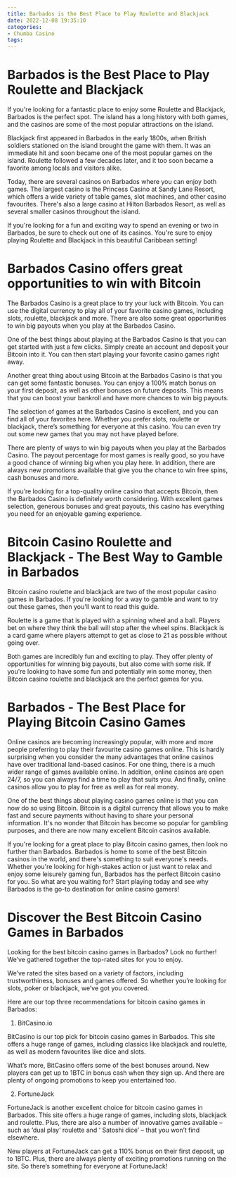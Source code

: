 ```yaml
---
title: Barbados is the Best Place to Play Roulette and Blackjack
date: 2022-12-08 19:35:10
categories:
- Chumba Casino
tags:
---
```



#  Barbados is the Best Place to Play Roulette and Blackjack

If you're looking for a fantastic place to enjoy some Roulette and Blackjack, Barbados is the perfect spot. The island has a long history with both games, and the casinos are some of the most popular attractions on the island.

Blackjack first appeared in Barbados in the early 1800s, when British soldiers stationed on the island brought the game with them. It was an immediate hit and soon became one of the most popular games on the island. Roulette followed a few decades later, and it too soon became a favorite among locals and visitors alike.

Today, there are several casinos on Barbados where you can enjoy both games. The largest casino is the Princess Casino at Sandy Lane Resort, which offers a wide variety of table games, slot machines, and other casino favourites. There's also a large casino at Hilton Barbados Resort, as well as several smaller casinos throughout the island.

If you're looking for a fun and exciting way to spend an evening or two in Barbados, be sure to check out one of its casinos. You're sure to enjoy playing Roulette and Blackjack in this beautiful Caribbean setting!

#  Barbados Casino offers great opportunities to win with Bitcoin

The Barbados Casino is a great place to try your luck with Bitcoin. You can use the digital currency to play all of your favorite casino games, including slots, roulette, blackjack and more. There are also some great opportunities to win big payouts when you play at the Barbados Casino.

One of the best things about playing at the Barbados Casino is that you can get started with just a few clicks. Simply create an account and deposit your Bitcoin into it. You can then start playing your favorite casino games right away.

Another great thing about using Bitcoin at the Barbados Casino is that you can get some fantastic bonuses. You can enjoy a 100% match bonus on your first deposit, as well as other bonuses on future deposits. This means that you can boost your bankroll and have more chances to win big payouts.

The selection of games at the Barbados Casino is excellent, and you can find all of your favorites here. Whether you prefer slots, roulette or blackjack, there’s something for everyone at this casino. You can even try out some new games that you may not have played before.

There are plenty of ways to win big payouts when you play at the Barbados Casino. The payout percentage for most games is really good, so you have a good chance of winning big when you play here. In addition, there are always new promotions available that give you the chance to win free spins, cash bonuses and more.

If you’re looking for a top-quality online casino that accepts Bitcoin, then the Barbados Casino is definitely worth considering. With excellent games selection, generous bonuses and great payouts, this casino has everything you need for an enjoyable gaming experience.

#  Bitcoin Casino Roulette and Blackjack - The Best Way to Gamble in Barbados

Bitcoin casino roulette and blackjack are two of the most popular casino games in Barbados. If you're looking for a way to gamble and want to try out these games, then you'll want to read this guide.

Roulette is a game that is played with a spinning wheel and a ball. Players bet on where they think the ball will stop after the wheel spins. Blackjack is a card game where players attempt to get as close to 21 as possible without going over.

Both games are incredibly fun and exciting to play. They offer plenty of opportunities for winning big payouts, but also come with some risk. If you're looking to have some fun and potentially win some money, then Bitcoin casino roulette and blackjack are the perfect games for you.

#  Barbados - The Best Place for Playing Bitcoin Casino Games

Online casinos are becoming increasingly popular, with more and more people preferring to play their favourite casino games online. This is hardly surprising when you consider the many advantages that online casinos have over traditional land-based casinos. For one thing, there is a much wider range of games available online. In addition, online casinos are open 24/7, so you can always find a time to play that suits you. And finally, online casinos allow you to play for free as well as for real money.

One of the best things about playing casino games online is that you can now do so using Bitcoin. Bitcoin is a digital currency that allows you to make fast and secure payments without having to share your personal information. It's no wonder that Bitcoin has become so popular for gambling purposes, and there are now many excellent Bitcoin casinos available.

If you're looking for a great place to play Bitcoin casino games, then look no further than Barbados. Barbados is home to some of the best Bitcoin casinos in the world, and there's something to suit everyone's needs. Whether you're looking for high-stakes action or just want to relax and enjoy some leisurely gaming fun, Barbados has the perfect Bitcoin casino for you. So what are you waiting for? Start playing today and see why Barbados is the go-to destination for online casino gamers!

#  Discover the Best Bitcoin Casino Games in Barbados

Looking for the best bitcoin casino games in Barbados? Look no further! We’ve gathered together the top-rated sites for you to enjoy.

We’ve rated the sites based on a variety of factors, including trustworthiness, bonuses and games offered. So whether you’re looking for slots, poker or blackjack, we’ve got you covered.

Here are our top three recommendations for bitcoin casino games in Barbados:

1. BitCasino.io

BitCasino is our top pick for bitcoin casino games in Barbados. This site offers a huge range of games, including classics like blackjack and roulette, as well as modern favourites like dice and slots.

What’s more, BitCasino offers some of the best bonuses around. New players can get up to 1BTC in bonus cash when they sign up. And there are plenty of ongoing promotions to keep you entertained too.

2. FortuneJack

FortuneJack is another excellent choice for bitcoin casino games in Barbados. This site offers a huge range of games, including slots, blackjack and roulette. Plus, there are also a number of innovative games available – such as ‘dual play’ roulette and ‘ Satoshi dice’ – that you won’t find elsewhere.



New players at FortuneJack can get a 110% bonus on their first deposit, up to 1BTC. Plus, there are always plenty of exciting promotions running on the site. So there’s something for everyone at FortuneJack!